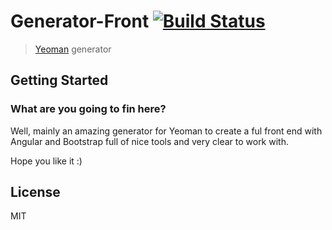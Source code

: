 # Generator-Front [![Build Status](https://secure.travis-ci.org/timbergus/generator-front.png?branch=master)](https://travis-ci.org/timbergus/generator-front)

> [Yeoman](http://yeoman.io) generator

## Getting Started

### What are you going to fin here?

Well, mainly an amazing generator for Yeoman to create a ful front end with Angular and Bootstrap full of nice tools and very clear to work with.

Hope you like it :)

## License

MIT